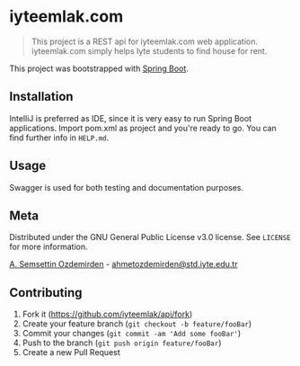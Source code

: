 # iyteemlak.com
> This project is a REST api for iyteemlak.com web application. iyteemlak.com simply helps Iyte students to find house for rent.

This project was bootstrapped with [Spring Boot](https://spring.io/projects/spring-boot).

## Installation
IntelliJ is preferred as IDE, since it is very easy to run Spring Boot applications. Import pom.xml as project and you're ready to go. You can find further info in ``HELP.md``.

## Usage
Swagger is used for both testing and documentation purposes.

## Meta
Distributed under the GNU General Public License v3.0 license. See ``LICENSE`` for more information.

[A. Semsettin Ozdemirden](https://github.com/ahmetsemsettinozdemirden/) - ahmetozdemirden@std.iyte.edu.tr

## Contributing
1. Fork it (<https://github.com/iyteemlak/api/fork>)
2. Create your feature branch (`git checkout -b feature/fooBar`)
3. Commit your changes (`git commit -am 'Add some fooBar'`)
4. Push to the branch (`git push origin feature/fooBar`)
5. Create a new Pull Request